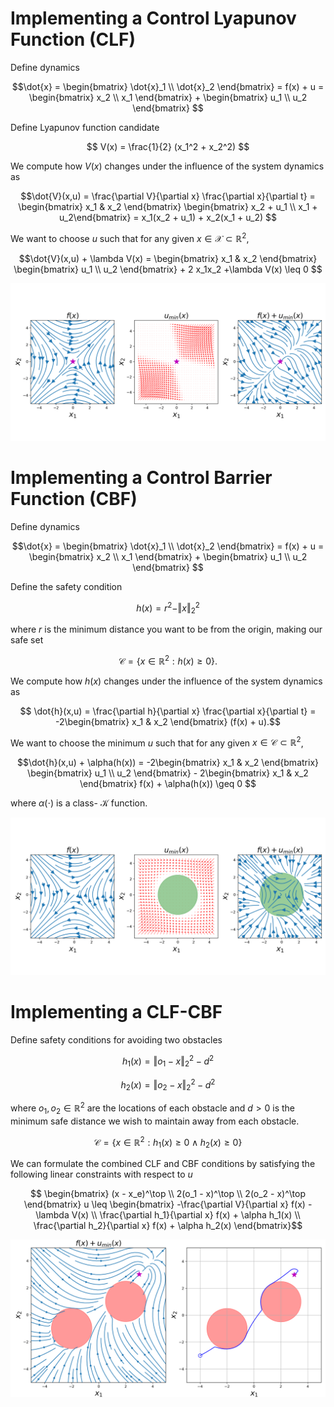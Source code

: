 # Implementing a Control Lyapunov Function (CLF)

Define dynamics

$$\dot{x} = \begin{bmatrix} \dot{x}_1 \\ \dot{x}_2 \end{bmatrix} = f(x) + u =  \begin{bmatrix} x_2 \\ x_1 \end{bmatrix} + \begin{bmatrix} u_1 \\ u_2 \end{bmatrix} $$

Define Lyapunov function candidate

$$ V(x) = \frac{1}{2} (x_1^2 + x_2^2) $$

We compute how $V(x)$ changes under the influence of the system dynamics as

$$\dot{V}(x,u) = \frac{\partial V}{\partial x} \frac{\partial x}{\partial t} = \begin{bmatrix} x_1 & x_2 \end{bmatrix} \begin{bmatrix} x_2 + u_1 \\ x_1 + u_2\end{bmatrix} = x_1(x_2 + u_1) + x_2(x_1 + u_2) $$

We want to choose $u$ such that for any given $x \in \mathcal{X} \subset \mathbb{R}^2$,

$$\dot{V}(x,u) + \lambda V(x) = \begin{bmatrix} x_1 & x_2 \end{bmatrix} \begin{bmatrix} u_1 \\ u_2 \end{bmatrix} + 2 x_1x_2 +\lambda V(x)  \leq 0 $$

![image](CLF_example.png)

# Implementing a Control Barrier Function (CBF)

Define dynamics

$$\dot{x} = \begin{bmatrix} \dot{x}_1 \\ \dot{x}_2 \end{bmatrix} = f(x) + u =  \begin{bmatrix} x_2 \\ x_1 \end{bmatrix} + \begin{bmatrix} u_1 \\ u_2 \end{bmatrix} $$

Define the safety condition

$$ h(x) = r^2 - \Vert x \Vert_2^2 $$

where $r$ is the minimum distance you want to be from the origin, making our safe set

$$ \mathcal{C} = \{x \in \mathbb{R}^2: h(x) \geq 0 \}. $$

We compute how $h(x)$ changes under the influence of the system dynamics as

$$ \dot{h}(x,u) = \frac{\partial h}{\partial x} \frac{\partial x}{\partial t} = -2\begin{bmatrix} x_1 & x_2 \end{bmatrix} (f(x) + u).$$

We want to choose the minimum $u$ such that for any given $x \in \mathcal{C} \subset \mathbb{R}^2$,

$$\dot{h}(x,u) + \alpha(h(x)) = -2\begin{bmatrix} x_1 & x_2 \end{bmatrix} \begin{bmatrix} u_1 \\ u_2 \end{bmatrix} - 2\begin{bmatrix} x_1 & x_2 \end{bmatrix} f(x) + \alpha(h(x)) \geq 0 $$

where $\alpha(\cdot)$ is a class- $\mathcal{K}$ function.


![image](CBF_example.png)

# Implementing a CLF-CBF

Define safety conditions for avoiding two obstacles  

$$h_1(x) = \Vert o_1 - x \Vert^2_2 - d^2 $$

$$h_2(x) = \Vert o_2 - x \Vert^2_2 - d^2 $$

where $o_1, o_2 \in \mathbb{R}^2$ are the locations of each obstacle and $d > 0$ is the minimum safe distance we wish to maintain away from each obstacle.

$$ \mathcal{C} = \{x \in \mathbb{R}^2: h_1(x) \geq 0 \wedge h_2(x) \geq 0 \} $$

We can formulate the combined CLF and CBF conditions by satisfying the following linear constraints with respect to $u$

$$ \begin{bmatrix} (x - x_e)^\top \\ 2(o_1 - x)^\top \\ 2(o_2 - x)^\top  \end{bmatrix} u  \leq \begin{bmatrix} -\frac{\partial V}{\partial x} f(x) - \lambda V(x) \\ \frac{\partial h_1}{\partial x} f(x) + \alpha h_1(x) \\ \frac{\partial h_2}{\partial x} f(x) + \alpha h_2(x) \end{bmatrix}$$

![image](CLF_CBF_example.png)